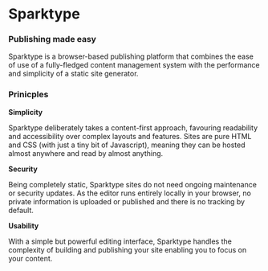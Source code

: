 # Sparktype

### Publishing made easy

Sparktype is a browser-based publishing platform that combines the ease of use of a fully-fledged content management system with the performance and simplicity of a static site generator.

### Prinicples

**Simplicity**

Sparktype deliberately takes a content-first approach, favouring readability and accessibility over complex layouts and features. Sites are pure HTML and CSS (with just a tiny bit of Javascript), meaning they can be hosted almost anywhere and read by almost anything.

**Security** 

Being completely static, Sparktype sites do not need ongoing maintenance or security updates. As the editor runs entirely locally in your browser, no private information is uploaded or published and there is no tracking by default.

**Usability**

With a simple but powerful editing interface, Sparktype handles the complexity of building and publishing your site enabling you to focus on your content.


